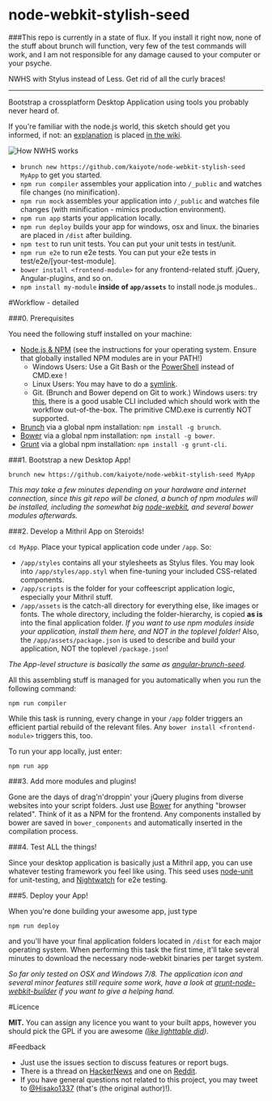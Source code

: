 node-webkit-stylish-seed
========================

###This repo is currently in a state of flux. If you install it right now, none of the stuff about brunch will function, very few of the test commands will work, and I am not responsible for any damage caused to your computer or your psyche.

NWHS with Stylus instead of Less. Get rid of all the curly braces!
***

Bootstrap a crossplatform Desktop Application using tools you probably never heard of.

If you're familiar with the node.js world, this sketch should get you informed, if not: an [explanation](https://github.com/kaiyote/node-webkit-stylish-seed/wiki/how-it-works) is placed [in the wiki](https://github.com/kaiyote/node-webkit-stylish-seed/wiki).

![How NWHS works](https://raw.github.com/kaiyote/node-webkit-stylish-seed/master/docs/nwss-arch.png)

  - `brunch new https://github.com/kaiyote/node-webkit-stylish-seed MyApp` to get you started.
  - `npm run compiler` assembles your application into `/_public` and watches file changes (no minification).
  - `npm run mock` assembles your application into `/_public` and watches file changes (with minification - mimics production environment).
  - `npm run app` starts your application locally.
  - `npm run deploy` builds your app for windows, osx and linux. the binaries are placed in `/dist` after building.
  - `npm test` to run unit tests. You can put your unit tests in test/unit.
  - `npm run e2e` to run e2e tests. You can put your e2e tests in test/e2e/[your-test-module].
  - `bower install <frontend-module>` for any frontend-related stuff. jQuery, Angular-plugins, and so on.
  - `npm install my-module` **inside of `app/assets`** to install node.js modules..

#Workflow - detailed

###0. Prerequisites

You need the following stuff installed on your machine:

  - [Node.js & NPM](http://nodejs.org/) (see the instructions for your operating system. Ensure that globally installed NPM modules are in your PATH!)
    - Windows Users: Use a Git Bash or the [PowerShell](http://en.wikipedia.org/wiki/Windows_PowerShell) instead of CMD.exe !
    - Linux Users: You may have to do a [symlink](https://github.com/rogerwang/node-webkit/wiki/The-solution-of-lacking-libudev.so.0).
    - Git. (Brunch and Bower depend on Git to work.) Windows users: try [this](http://git-scm.com/), there is a good usable CLI included which should work with the workflow out-of-the-box. The primitive CMD.exe is currently NOT supported.
  - [Brunch](http://brunch.io/) via a global npm installation: `npm install -g brunch`.
  - [Bower](http://bower.io/) via a global npm installation: `npm install -g bower`.
  - [Grunt](http://gruntjs.com/) via a global npm installation: `npm install -g grunt-cli`.

###1. Bootstrap a new Desktop App!

```
brunch new https://github.com/kaiyote/node-webkit-stylish-seed MyApp
```

*This may take a few minutes depending on your hardware and internet connection, since this git repo will be cloned, a bunch of npm modules will be installed, including the somewhat big [node-webkit](https://github.com/rogerwang/node-webkit), and several bower modules afterwards.*

###2. Develop a Mithril App on Steroids!

`cd MyApp`. Place your typical application code under `/app`. So:

- `/app/styles` contains all your stylesheets as Stylus files. You may look into `/app/styles/app.styl` when fine-tuning your included CSS-related components.
- `/app/scripts` is the folder for your coffeescript application logic, especially your Mithril stuff.
- `/app/assets` is the catch-all directory for everything else, like images or fonts. The whole directory, including the folder-hierarchy, is copied **as is** into the final application folder. *If you want to use npm modules inside your application, install them here, and NOT in the toplevel folder!* Also, the `/app/assets/package.json` is used to describe and build your application, NOT the toplevel `/package.json`!

*The App-level structure is basically the same as [angular-brunch-seed](https://github.com/scotch/angular-brunch-seed).*

All this assembling stuff is managed for you automatically when you run the following command:

```npm run compiler```

While this task is running, every change in your `/app` folder triggers an efficient partial rebuild of the relevant files. Any `bower install <frontend-module>` triggers this, too.

To run your app locally, just enter:

```npm run app```

###3. Add more modules and plugins!

Gone are the days of drag'n'droppin' your jQuery plugins from diverse websites into your script folders. Just use [Bower](http://bower.io/) for anything "browser related". Think of it as a NPM for the frontend. Any components installed by bower are saved in `bower_components` and automatically inserted in the compilation process.

###4. Test ALL the things!

Since your desktop application is basically just a Mithril app, you can use whatever testing framework you feel like using.  This seed uses [node-unit](https://github.com/caolan/nodeunit) for unit-testing, and [Nightwatch](http://nightwatchjs.org/) for e2e testing.

###5. Deploy your App!

When you're done building your awesome app, just type

```npm run deploy```

and you'll have your final application folders located in `/dist` for each major operating system. When performing this task the first time, it'll take several minutes to download the necessary node-webkit binaries per target system.

*So far only tested on OSX and Windows 7/8. The application icon and several minor features still require some work, have a look at [grunt-node-webkit-builder](https://github.com/mllrsohn/grunt-node-webkit-builder) if you want to give a helping hand.*

#Licence

**MIT.** You can assign any licence you want to your built apps, however you should pick the GPL if you are awesome *([like lighttable did](https://news.ycombinator.com/item?id=7024626))*.

#Feedback

- Just use the issues section to discuss features or report bugs.
- There is a thread on [HackerNews](https://news.ycombinator.com/item?id=7094465) and one on [Reddit](http://www.reddit.com/r/webdev/comments/1vumf5/workflow_for_frontend_developers_to_create/).
- If you have general questions not related to this project, you may tweet to [@Hisako1337](https://twitter.com/Hisako1337) (that's (the original author)!).
